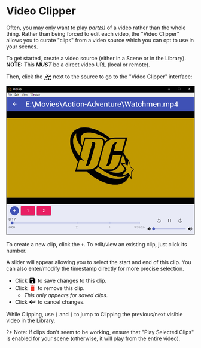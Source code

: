 # Video Clipper

Often, you may only want to play _part(s)_ of a video rather than the whole thing. Rather than being forced to edit
each video, the "Video Clipper" allows you to curate "clips" from a video source which you can opt to use in your scenes.

To get started, create a video source (either in a Scene or in the Library). **NOTE:** This **_MUST_** be a direct
video URL (local or remote). 

Then, click the <img style="vertical-align: -5px" src="doc_icons/clip.svg" alt="Clip" width="20" height="20"> 
next to the source to go to the "Video Clipper" interface:

![](doc_images/video_clipper.png) 

To create a new clip, click the `+`. To edit/view an existing clip, just click its number.

A slider will appear allowing you to select the start and end of this clip. You can also enter/modify the timestamp
directly for more precise selection. 

* Click <img style="vertical-align: -5px" src="doc_icons/save.svg" alt="Save" width="20" height="20"> to save changes to 
this clip.
* Click <img style="vertical-align: -5px" src="doc_icons/delete.svg" alt="Delete" width="20" height="20"> to remove this clip.
  * _This only appears for saved clips._
* Click <img style="vertical-align: -5px" src="doc_icons/back.svg" alt="Cancel" width="20" height="20"> to cancel changes.

While Clipping, use `[` and `]` to jump to Clipping the previous/next visible video in the Library. 

?> Note: If clips don't seem to be working, ensure that "Play Selected Clips" is enabled for your scene (otherwise, 
it will play from the entire video).